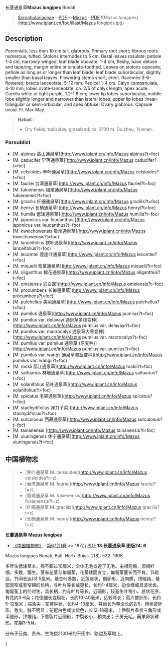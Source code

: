 长蔓通泉草**Mazus longipes** Bonati

> [Scrophulariaceae](http://www.iplant.cn/info/Scrophulariaceae?t=foc) - [PDF](http://www.iplant.cn/foc/pdf/Scrophulariaceae.pdf)>>[Mazus](http://www.iplant.cn/info/Mazus?t=foc) - [PDF](http://www.iplant.cn/foc/pdf/Mazus.pdf)
![Mazus longipes](http://www.iplant.cn/foc/illast/Mazus longipes.jpg)

## Description

Perennials, less than 10 cm tall, glabrous. Primary root short; fibrous roots numerous, tufted. Stolons internodes to 5 cm. Basal leaves rosulate; petiole 1-4 cm, narrowly winged; leaf blade obovate, 1-4 cm, fleshy, base obtuse and tapering, margin entire or sinuate-toothed. Leaves on stolons opposite; petiole as long as or longer than leaf blade; leaf blade suborbicular, slightly smaller than basal leaves. Flowering stems short, erect. Racemes 3-6-flowered; bracts lanceolate, 5-12 mm. Pedicel 1-4 cm. Calyx campanulate, 4-10 mm; lobes ovate-lanceolate, ca. 2/5 of calyx length, apex acute. Corolla white or light purple, 1.2-1.8 cm; lower lip lobes suborbicular, middle lobe slightly longer and narrower than lateral lobes; upper lip lobes linear-triangular or semi-orbicular, and apex obtuse. Ovary glabrous. Capsule ovoid. Fl. Mar-May.

> **Habait** : 
>* Dry fields, trailsides, grassland; ca. 2100 m. Guizhou, Yunnan.

### Parsublist

* [M.  alpinus  高山通泉草](http://www.iplant.cn/info/Mazus alpinus?t=foc)
* [M.  caducifer  早落通泉草](http://www.iplant.cn/info/Mazus caducifer?t=foc)
* [M.  celsioides  琴叶通泉草](http://www.iplant.cn/info/Mazus celsioides?t=foc)
* [M.  fauriei  台湾通泉草](http://www.iplant.cn/info/Mazus fauriei?t=foc)
* [M.  fukienensis  福建通泉草](http://www.iplant.cn/info/Mazus fukienensis?t=foc)
* [M.  gracilis  纤细通泉草](http://www.iplant.cn/info/Mazus gracilis?t=foc)
* [M.  henryi  长柄通泉草](http://www.iplant.cn/info/Mazus henryi?t=foc)
* [M.  humilis  低矮通泉草](http://www.iplant.cn/info/Mazus humilis?t=foc)
* [M.  japonicus var. leucanthus  ](http://www.iplant.cn/info/Mazus japonicus var. leucanthus?t=foc)
* [M.  kweichowensis  贵州通泉草](http://www.iplant.cn/info/Mazus kweichowensis?t=foc)
* [M.  lanceifolius  狭叶通泉草](http://www.iplant.cn/info/Mazus lanceifolius?t=foc)
* [M.  lecomtei  莲座叶通泉草](http://www.iplant.cn/info/Mazus lecomtei?t=foc)
* [M.  miquelii  匍茎通泉草](http://www.iplant.cn/info/Mazus miquelii?t=foc)
* [M.  oliganthus  稀花通泉草](http://www.iplant.cn/info/Mazus oliganthus?t=foc)
* [M.  omeiensis  岩白翠](http://www.iplant.cn/info/Mazus omeiensis?t=foc)
* [M.  procumbens  长匍通泉草](http://www.iplant.cn/info/Mazus procumbens?t=foc)
* [M.  pulchellus  美丽通泉草](http://www.iplant.cn/info/Mazus pulchellus?t=foc)
* [M.  pumilus  通泉草](http://www.iplant.cn/info/Mazus pumilus?t=foc)
* [M.  pumilus var. delavayi  通泉草多枝变种](http://www.iplant.cn/info/Mazus pumilus var. delavayi?t=foc)
* [M.  pumilus var. macrocalyx  通泉草大萼变种](http://www.iplant.cn/info/Mazus pumilus var. macrocalyx?t=foc)
* [M.  pumilus var. pumilus  通泉草 (原变种)](http://www.iplant.cn/info/Mazus pumilus var. pumilus?t=foc)
* [M.  pumilus var. wangii  通泉草匍茎变种](http://www.iplant.cn/info/Mazus pumilus var. wangii?t=foc)
* [M.  rockii  丽江通泉草](http://www.iplant.cn/info/Mazus rockii?t=foc)
* [M.  saltuarius  林地通泉草](http://www.iplant.cn/info/Mazus saltuarius?t=foc)
* [M.  solanifolius  茄叶通泉草](http://www.iplant.cn/info/Mazus solanifolius?t=foc)
* [M.  spicatus  毛果通泉草](http://www.iplant.cn/info/Mazus spicatus?t=foc)
* [M.  stachydifolius  弹刀子菜](http://www.iplant.cn/info/Mazus stachydifolius?t=foc)
* [M.  surculosus  西藏通泉草](http://www.iplant.cn/info/Mazus surculosus?t=foc)
* [M.  tainanensis  ](http://www.iplant.cn/info/Mazus tainanensis?t=foc)
* [M.  xiuningensis  休宁通泉草](http://www.iplant.cn/info/Mazus xiuningensis?t=foc)

## 中国植物志

> * [琴叶通泉草  M.  celsioides](http://www.iplant.cn/info/Mazus celsioides?t=z)
> * [台湾通泉草  M.  fauriei](http://www.iplant.cn/info/Mazus fauriei?t=z)
> * [福建通泉草  M.  fukienensis](http://www.iplant.cn/info/Mazus fukienensis?t=z)
> * [纤细通泉草  M.  gracilis](http://www.iplant.cn/info/Mazus gracilis?t=z)
> * [长柄通泉草  M.  henryi](http://www.iplant.cn/info/Mazus henryi?t=z)

**长蔓通泉草 Mazus longipes**

* [《中国植物志》](http://www.iplant.cn/frps)- [第67(2)卷](http://www.iplant.cn/frps/vol/67(2)) >> 187页 [PDF](http://www.iplant.cn/frps/pdf/67(2)/187.pdf)
**13.长蔓通泉草 图版24: 6**

Mazus longipes Bonati, Bull. Herb. Boiss. 2(8): 532. 1908.

多年生低矮草本，高不超过10厘米，全体无毛或近于无毛。主根短缩，须根纤细，多数，簇生。茎有花茎与匍匐茎，花茎矮而直立，匍匐茎蔓长而不育，节疏远，节间长达(3) 5厘米。基生叶多数，近莲座状，倒卵形，近肉质，顶端钝，基部渐窄成有窄翅的长柄，与叶片等长或更长，长约1-4厘米，边全缘或具波状齿，匍匐茎上的叶对生，具长柄，约与叶片等长，近圆形，较基生叶稍小。总状花序，有花约3-6朵；花便细长或粗壮，长约10-40毫米，远较萼长；苞片披针形，长约5-12毫米；端急尖；花萼钟状，长约4-10毫米，萼齿长为萼全长的2/5，卵状披针形，急尖，脉不明显；花冠白色或淡紫色，长12-18毫米，上唇裂片条状三角形或半圆形，顶端钝，下唇裂片近圆形，中裂较小，稍突出；子房无毛。蒴果卵状球形。花期3-5月。

分布于云南、贵州。生海拔2100米的干田中、路边及草地上。

}